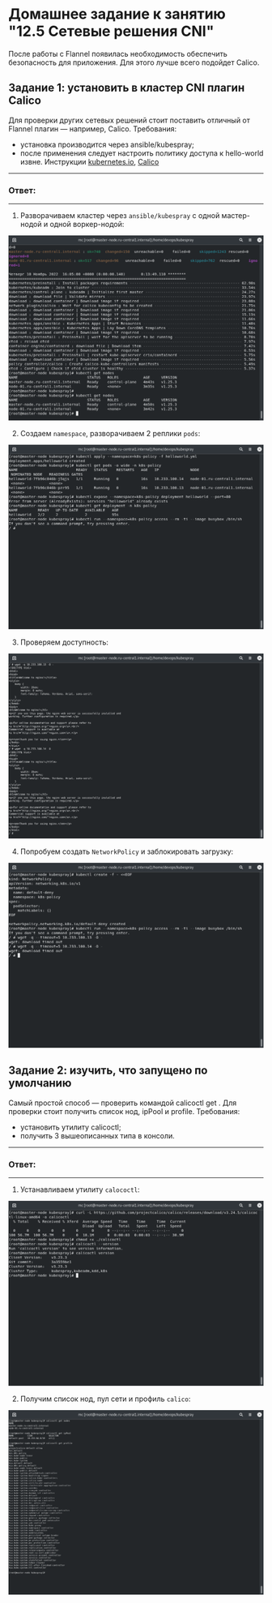# Домашнее задание к занятию "12.5 Сетевые решения CNI"
После работы с Flannel появилась необходимость обеспечить безопасность для приложения. 
Для этого лучше всего подойдет Calico.


## Задание 1: установить в кластер CNI плагин Calico
Для проверки других сетевых решений стоит поставить отличный от Flannel плагин — например, Calico. Требования: 
* установка производится через ansible/kubespray;
* после применения следует настроить политику доступа к hello-world извне. Инструкции [kubernetes.io](https://kubernetes.io/docs/concepts/services-networking/network-policies/), [Calico](https://docs.projectcalico.org/about/about-network-policy)

---
### Ответ:
---

1. Разворачиваем кластер через `ansible/kubespray` с одной мастер-нодой и одной воркер-нодой:

![12_5_1.png](https://github.com/psvitov/devops-netology/blob/main/Homework/devkub_homework_12_5/12_5_1.png)

2. Создаем `namespace`, разворачиваем 2 реплики `pods`:

![12_5_2.png](https://github.com/psvitov/devops-netology/blob/main/Homework/devkub_homework_12_5/12_5_2.png)

3. Проверяем доступность:

![12_5_3.png](https://github.com/psvitov/devops-netology/blob/main/Homework/devkub_homework_12_5/12_5_3.png)

4. Попробуем создать `NetworkPolicy` и заблокировать загрузку:

![12_5_3_1.png](https://github.com/psvitov/devops-netology/blob/main/Homework/devkub_homework_12_5/12_5_3_1.png)


## Задание 2: изучить, что запущено по умолчанию
Самый простой способ — проверить командой calicoctl get <type>. Для проверки стоит получить список нод, ipPool и profile.
Требования: 
* установить утилиту calicoctl;
* получить 3 вышеописанных типа в консоли.
  
---
### Ответ:
---

1. Устанавливаем утилиту `calococtl`:
  
![12_5_4.png](https://github.com/psvitov/devops-netology/blob/main/Homework/devkub_homework_12_5/12_5_4.png)
  
2. Получим список нод, пул сети и профиль `calico`:
  
![12_5_5.png](https://github.com/psvitov/devops-netology/blob/main/Homework/devkub_homework_12_5/12_5_5.png)
  
